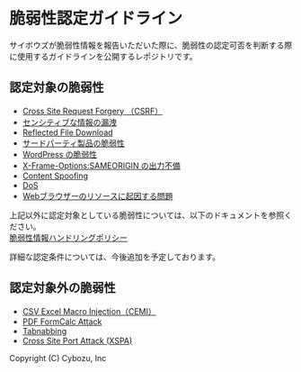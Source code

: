 脆弱性認定ガイドライン
====
サイボウズが脆弱性情報を報告いただいた際に、脆弱性の認定可否を判断する際に使用するガイドラインを公開するレポジトリです。  

## 認定対象の脆弱性
* [Cross Site Request Forgery （CSRF）](CSRF.md)
* [センシティブな情報の漏洩](SensitiveDataExposure.md)
* [Reflected File Download](ReflectedFileDownload.md)
* [サードパーティ製品の脆弱性](VulnerabilityInThird-partyProducts.md)
* [WordPress の脆弱性](VulnerabilityInWordPress.md)
* [X-Frame-Options:SAMEORIGIN の出力不備](x-frame-options.md)
* [Content Spoofing](ContentSpoofing.md)
* [DoS](DoS.md)
* [Webブラウザーのリソースに起因する問題](BrowserResources.md)

上記以外に認定対象としている脆弱性については、以下のドキュメントを参照ください。  
[脆弱性情報ハンドリングポリシー](http://www.slideshare.net/cybozucommunity/ss-30074325/18)  

詳細な認定条件については、今後追加を予定しております。

## 認定対象外の脆弱性
* [CSV Excel Macro Injection（CEMI）](CEMI.md)
* [PDF FormCalc Attack](PDFFormCalcAttack.md)
* [Tabnabbing](Tabnabbing.md)
* [Cross Site Port Attack (XSPA)](XSPA.md)

Copyright (C) Cybozu, Inc
